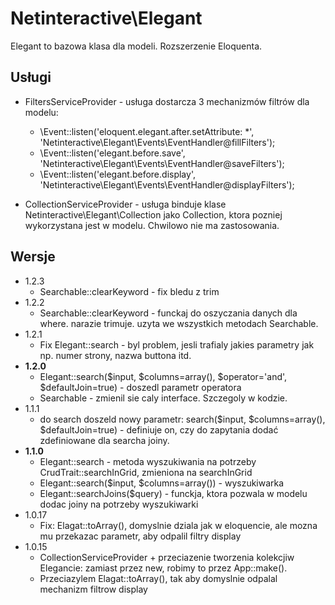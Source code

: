 Netinteractive\Elegant
=====================

Elegant to bazowa klasa dla modeli. Rozszerzenie Eloquenta.

## Usługi
- FiltersServiceProvider - usługa dostarcza 3 mechanizmów filtrów dla modelu:
    +   \Event::listen('eloquent.elegant.after.setAttribute: *', 'Netinteractive\Elegant\Events\EventHandler@fillFilters');
    +	\Event::listen('elegant.before.save', 'Netinteractive\Elegant\Events\EventHandler@saveFilters');
    +	\Event::listen('elegant.before.display', 'Netinteractive\Elegant\Events\EventHandler@displayFilters');

- CollectionServiceProvider - usługa binduje klase Netinteractive\Elegant\Collection jako Collection, ktora pozniej wykorzystana jest w modelu. Chwilowo nie ma zastosowania.

## Wersje
- 1.2.3
    + Searchable::clearKeyword - fix bledu z trim
- 1.2.2
    + Searchable::clearKeyword - funckaj do oszyczania danych dla where. narazie trimuje. uzyta we wszystkich metodach Searchable.
- 1.2.1
    + Fix Elegant::search - byl problem, jesli trafialy jakies parametry jak np. numer strony, nazwa buttona itd.
- **1.2.0**
    + Elegant::search($input, $columns=array(), $operator='and', $defaultJoin=true) - doszedl parametr operatora
    + Searchable - zmienil sie caly interface. Szczegoly w kodzie.
- 1.1.1
    + do search doszeld nowy parametr: search($input, $columns=array(), $defaultJoin=true) - definiuje on, czy do zapytania dodać zdefiniowane dla searcha joiny.
- **1.1.0**
    + Elegant::search - metoda wyszukiwania na potrzeby CrudTrait::searchInGrid, zmieniona na searchInGrid
    + Elegant::search($input, $columns=array()) - wyszukiwarka
    + Elegant::searchJoins($query) - funckja, ktora pozwala w modelu dodac joiny na potrzeby wyszukiwarki
- 1.0.17
    + Fix: Elagat::toArray(), domyslnie dziala jak w eloquencie, ale mozna mu przekazac parametr, aby odpalil filtry display
- 1.0.15
    +   CollectionServiceProvider + przeciazenie tworzenia kolekcjiw Elegancie: zamiast przez new, robimy to przez App::make().
    +   Przeciazylem Elagat::toArray(), tak aby domyslnie odpalal mechanizm filtrow display

